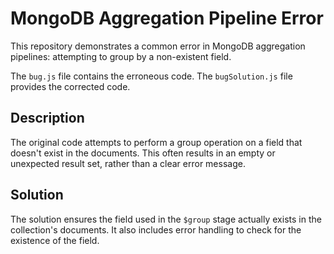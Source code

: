 # MongoDB Aggregation Pipeline Error

This repository demonstrates a common error in MongoDB aggregation pipelines: attempting to group by a non-existent field.

The `bug.js` file contains the erroneous code.  The `bugSolution.js` file provides the corrected code.

## Description

The original code attempts to perform a group operation on a field that doesn't exist in the documents. This often results in an empty or unexpected result set, rather than a clear error message. 

## Solution

The solution ensures the field used in the `$group` stage actually exists in the collection's documents.  It also includes error handling to check for the existence of the field.